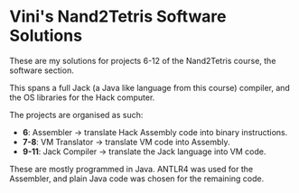 # Vini's Nand2Tetris Software Solutions
These are my solutions for projects 6-12 of the Nand2Tetris course, the software section.  

This spans a full Jack (a Java like language from this course) compiler, and the OS libraries 
for the Hack computer.

The projects are organised as such: 
- **6**: Assembler -> translate Hack Assembly code into binary instructions.
- **7-8**: VM Translator -> translate VM code into Assembly.
- **9-11**: Jack Compiler -> translate the Jack language into VM code.

These are mostly programmed in Java. ANTLR4 was used for the Assembler, and
plain Java code was chosen for the remaining code.

